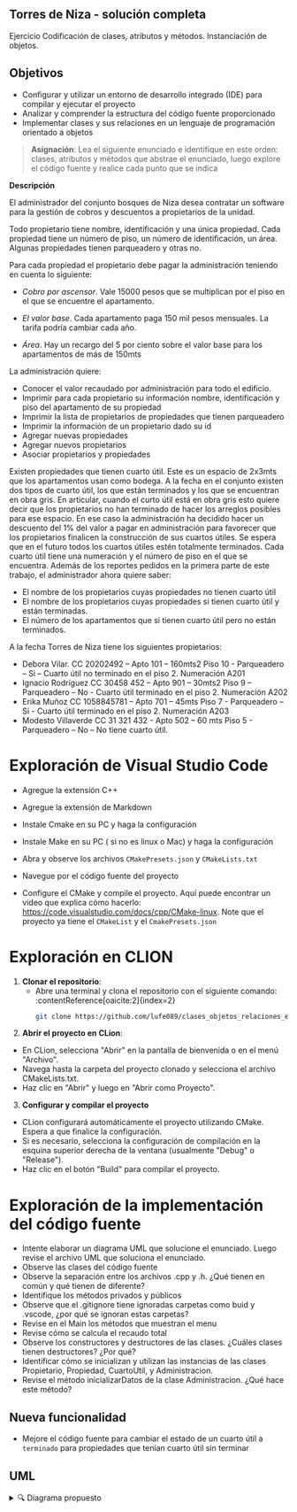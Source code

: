 ## Torres de Niza - solución completa

Ejercicio Codificación de clases, atributos y métodos.
Instanciación de objetos.

## Objetivos

- Configurar y utilizar un entorno de desarrollo integrado (IDE) para compilar y ejecutar el proyecto
- Analizar y comprender la estructura del código fuente proporcionado
- Implementar clases y sus relaciones en un lenguaje de programación orientado a objetos

> **Asignación**: Lea el siguiente enunciado e identifique en este orden: clases, atributos y métodos que abstrae el enunciado, luego explore el código fuente y realice cada punto que se indica

**Descripción**

El administrador del conjunto bosques de Niza desea contratar un software para la gestión de cobros y descuentos a
propietarios de la unidad.

Todo propietario tiene nombre, identificación y una única propiedad. Cada propiedad tiene un número de piso, un número
de identificación, un área. Algunas propiedades tienen parqueadero y otras no.

Para cada propiedad el propietario debe pagar la administración teniendo en cuenta lo siguiente:

- _Cobro por ascensor_. Vale 15000 pesos que se multiplican por el piso en el que se encuentre el apartamento.

- _El valor base_. Cada apartamento paga 150 mil pesos mensuales. La tarifa podría cambiar cada año.

- _Área_. Hay un recargo del 5 por ciento sobre el valor base para los apartamentos de más de 150mts

La administración quiere:

- Conocer el valor recaudado por administración para todo el edificio.
- Imprimir para cada propietario su información nombre, identificación y piso del apartamento de su propiedad
- Imprimir la lista de propietarios de propiedades que tienen parqueadero
- Imprimir la información de un propietario dado su id
- Agregar nuevas propiedades
- Agregar nuevos propietarios
- Asociar propietarios y propiedades

Existen propiedades que tienen cuarto útil. Este es un espacio de 2x3mts que los apartamentos usan como bodega. A la fecha en el conjunto existen dos tipos de cuarto útil, los que están terminados y los que se encuentran en obra gris. En articular, cuando el curto útil está en obra gris esto quiere decir que los propietarios no han terminado de hacer los arreglos posibles para ese espacio. En ese caso la administración ha decidido hacer un descuento del 1% del valor a pagar en administración para favorecer que los propietarios finalicen la construcción de sus cuartos útiles. Se espera que en el futuro todos los cuartos útiles estén totalmente terminados. Cada cuarto útil tiene una numeración y el número de piso en el que se encuentra.
Además de los reportes pedidos en la primera parte de este trabajo, el administrador ahora quiere saber:

- El nombre de los propietarios cuyas propiedades no tienen cuarto útil
- El nombre de los propietarios cuyas propiedades si tienen cuarto útil y están terminadas.
- El número de los apartamentos que si tienen cuarto útil pero no están terminados.

A la fecha Torres de Niza tiene los siguientes propietarios:

- Debora Vilar. CC 20202492 – Apto 101 – 160mts2 Piso 10 - Parqueadero – Si – Cuarto útil no terminado en el piso 2. Numeración A201
- Ignacio Rodríguez CC 30458 452 – Apto 901 – 30mts2 Piso 9 – Parqueadero – No - Cuarto útil terminado en el piso 2. Numeración A202
- Erika Muñoz CC 1058845781 – Apto 701 – 45mts Piso 7 - Parqueadero – Si - Cuarto útil terminado en el piso 2. Numeración A203
- Modesto Villaverde CC 31 321 432 - Apto 502 – 60 mts Piso 5 - Parqueadero – No – No tiene cuarto útil.

# Exploración de Visual Studio Code

- Agregue la extensión C++
- Agregue la extensión de Markdown
- Instale Cmake en su PC y haga la configuración
- Instale Make en su PC ( si no es linux o Mac) y haga la configuración
- Abra y observe los archivos `CMakePresets.json` y `CMakeLists.txt`

- Navegue por el código fuente del proyecto
- Configure el CMake y compile el proyecto. Aquí puede encontrar un video que explica cómo hacerlo: https://code.visualstudio.com/docs/cpp/CMake-linux. Note que el proyecto ya tiene el `CMakeList` y el `CmakePresets.json`

# Exploración en CLION

1. **Clonar el repositorio**:
   - Abre una terminal y clona el repositorio con el siguiente comando:&#8203;:contentReference[oaicite:2]{index=2}
     ```bash
     git clone https://github.com/lufe089/clases_objetos_relaciones_ejemplo.git

2. **Abrir el proyecto en CLion**:
* En CLion, selecciona "Abrir" en la pantalla de bienvenida o en el menú "Archivo".​
* Navega hasta la carpeta del proyecto clonado y selecciona el archivo CMakeLists.txt.​
* Haz clic en "Abrir" y luego en "Abrir como Proyecto".

3. **Configurar y compilar el proyecto**
* CLion configurará automáticamente el proyecto utilizando CMake. Espera a que finalice la configuración.
* Si es necesario, selecciona la configuración de compilación en la esquina superior derecha de la ventana (usualmente "Debug" o "Release").
* Haz clic en el botón "Build" para compilar el proyecto.

# Exploración de la implementación del código fuente

- Intente elaborar un diagrama UML que solucione el enunciado. Luego revise el archivo UML que soluciona el enunciado.
- Observe las clases del código fuente
- Observe la separación entre los archivos .cpp y .h. ¿Qué tienen en común y qué tienen de diferente?
- Identifique los métodos privados y públicos
- Observe que el .gitignore tiene ignoradas carpetas como buid y .vscode, ¿por qué se ignoran estas carpetas?
- Revise en el Main los métodos que muestran el menu
- Revise cómo se calcula el recaudo total
- Observe los constructores y destructores de las clases. ¿Cuáles clases tienen destructores? ¿Por qué?
- Identificar cómo se inicializan y utilizan las instancias de las clases Propietario, Propiedad, CuartoUtil, y Administracion.
- Revise el método inicializarDatos de la clase Administracion. ¿Qué hace este método?

## Nueva funcionalidad

- Mejore el código fuente para cambiar el estado de un cuarto útil a `terminado` para propiedades que tenían cuarto útil sin terminar

## UML
<details>
<summary>🔍 Diagrama propuesto</summary>

**Diagrama UML**
```mermaid
classDiagram
    direction RL
    class Propietario {
        - double identificacion
        - string nombre
        - Propiedad * propiedad
        + mostrarDatos()
        + gets/sets
    }

    class Propiedad {
        - int numIdentificacion
        - int piso
        - float areaPropiedad
        - bool hayParqueadero
        - CuartoUtil * cuartoUtil
        + calcularRecargo(float cobroAscensor, float costoBase, float recargo)
        + mostrarDatos()
    }

    class CuartoUtil {
        - int numeracion
        - int piso
        - bool estaTerminado
        - imprimirInfoEstadoCuarto()
        + mostrarDatos()
    }

    class Administracion {
        - float cobroAscensor
        - float costoBase
        - float recargo
        - int contIds
        - vector<Propietario*> propietarios
        - vector<Propiedad*> propiedades
        + imprimirUnPropietario(double)
        + imprimirPropietariosConParqueadero()
        + imprimirPropietarios()
        + recaudarAdministracion()
        + agregarPropiedad()
        + agregarPropietario()
        + relacionarPropietarioPropiedad()
    }

    class Main {
    }

    Propietario --> Propiedad : tiene
    Propiedad --> CuartoUtil : tiene
    Administracion o-- Propietario : tiene
    Administracion o-- Propiedad : tiene
    Main ..> Administracion : Use
```
</details>
